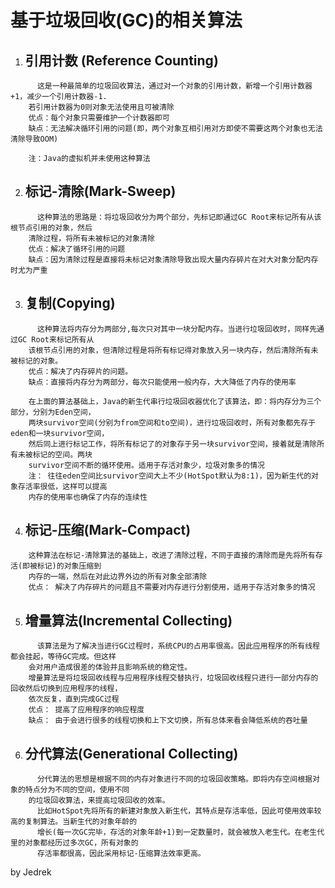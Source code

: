 # 基于垃圾回收(GC)的相关算法

1. ## 引用计数 (Reference Counting)
````
      这是一种最简单的垃圾回收算法，通过对一个对象的引用计数，新增一个引用计数器+1，减少一个引用计数器-1.
    若引用计数器为0则对象无法使用且可被清除
    优点：每个对象只需要维护一个计数器即可
    缺点：无法解决循环引用的问题(即，两个对象互相引用对方即使不需要这两个对象也无法清除导致OOM)

    注：Java的虚拟机并未使用这种算法
````
2. ## 标记-清除(Mark-Sweep)
````
      这种算法的思路是：将垃圾回收分为两个部分，先标记即通过GC Root来标记所有从该根节点引用的对象，然后
    清除过程，将所有未被标记的对象清除
    优点：解决了循环引用的问题
    缺点：因为清除过程是直接将未标记对象清除导致出现大量内存碎片在对大对象分配内存时尤为严重
````
3. ## 复制(Copying)
````
      这种算法将内存分为两部分,每次只对其中一块分配内存。当进行垃圾回收时，同样先通过GC Root来标记所有从
    该根节点引用的对象，但清除过程是将所有标记得对象放入另一块内存，然后清除所有未被标记的对象。
    优点：解决了内存碎片的问题。
    缺点：直接将内存分为两部分，每次只能使用一般内存，大大降低了内存的使用率

    在上面的算法基础上，Java的新生代串行垃圾回收器优化了该算法，即：将内存分为三个部分，分别为Eden空间，
    两块survivor空间(分别为from空间和to空间)，进行垃圾回收时，所有对象都先存于eden和一块survivor空间，
    然后同上进行标记工作，将所有标记了的对象存于另一块survivor空间，接着就是清除所有未被标记的空间。两块
    survivor空间不断的循环使用。适用于存活对象少，垃圾对象多的情况
    注： 往往eden空间比survivor空间大上不少(HotSpot默认为8:1)，因为新生代的对象存活率很低，这样可以提高
    内存的使用率也确保了内存的连续性
````
4. ## 标记-压缩(Mark-Compact)
````
    这种算法在标记-清除算法的基础上，改进了清除过程，不同于直接的清除而是先将所有存活(即被标记)的对象压缩到
    内存的一端，然后在对此边界外边的所有对象全部清除
    优点： 解决了内存碎片的问题且不需要对内存进行分割使用，适用于存活对象多的情况
````
5. ## 增量算法(Incremental Collecting)
````
      该算法是为了解决当进行GC过程时，系统CPU的占用率很高。因此应用程序的所有线程都会挂起，等待GC完成。但这样
    会对用户造成很差的体验并且影响系统的稳定性。
    增量算法是将垃圾回收线程与应用程序线程交替执行，垃圾回收线程只进行一部分内存的回收然后切换到应用程序的线程，
    依次反复，直到完成GC过程
    优点： 提高了应用程序的响应程度
    缺点： 由于会进行很多的线程切换和上下文切换，所有总体来看会降低系统的吞吐量
````
6. ## 分代算法(Generational Collecting)
````
      分代算法的思想是根据不同的内存对象进行不同的垃圾回收策略。即将内存空间根据对象的特点分为不同的空间，使用不同
    的垃圾回收算法，来提高垃圾回收的效率。
      比如HotSpot先将所有的新建对象放入新生代，其特点是存活率低，因此可使用效率较高的复制算法。当新生代的对象年龄的
      增长(每一次GC完毕，存活的对象年龄+1)到一定数量时，就会被放入老生代。在老生代里的对象都经历过多次GC，所有对象的
      存活率都很高，因此采用标记-压缩算法效率更高。
````

by Jedrek
